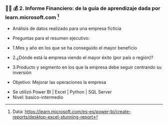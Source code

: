 ### 🍕💴 💰 2. Informe Financiero: de la guia de aprendizaje dada por learn.microsoft.com [^1] 

+ Análisis de datos realizado para una empresa ficticia 
+ Preguntas para el resumen ejecutivo: 
+   1.Mes y año en los que se ha conseguido el mayor beneficio
+   2.¿Dónde está la empresa viendo el mayor éxito (por país o región)?
+   3.Producto y segmento en los que la empresa debe seguir centrando su inversión


+ Objetivo: Mejorar las operaciones la empresa


- Se utilizó  Power BI |  Excel  |  Python |  SQL Server
- Nivel: basico-intermedio








[^1]: Data: https://learn.microsoft.com/es-es/power-bi/create-reports/desktop-excel-stunning-report
